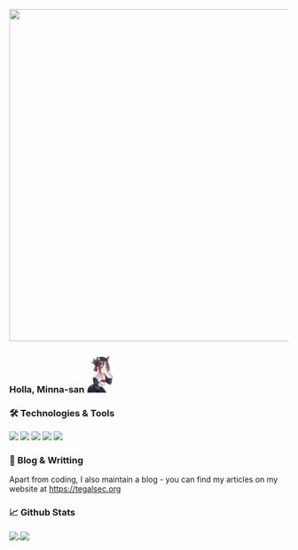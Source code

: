<img algin="center" src="https://github.com/JayaByu/JayaByu/blob/main/86514767-12%E6%9C%88%E3%81%AE%E3%82%AF%E3%83%AA%E3%82%B9%E3%83%9E%E3%82%B9.gif" width="5950px" height="600">

### Holla, Minna-san <img src="https://github.com/JayaByu/JayaByu/blob/main/1617175551720.png" width="50px">
### 🛠️ Technologies & Tools
![](https://img.shields.io/badge/Tools-Red_Hat_OpenShift-informational?style=flat&logo=red-hat-open-shift&logoColor=white&color=CF000F) ![](https://img.shields.io/badge/Kali-Linux-informational?style=flat&logo=Kali-linux&logoColor=white&color=2C82C9) ![](https://img.shields.io/badge/Arch-Linux-informational?style=flat&logo=arch-linux&logoColor=white&color=2C82C9) ![](https://img.shields.io/badge/Code-C-informational?style=flat&logo=C&logoColor=white&color=5659C9)  ![](https://img.shields.io/badge/Cloud-Digital_Ocean-informational?style=flat&logo=digitalocean&logoColor=white&color=8870FF)
### 📝 Blog & Writting
Apart from coding, I also maintain a blog - you can find my articles on my website at https://tegalsec.org
### 📈 Github Stats
<a href="https://github.com/JayaByu">
<img align="center" src="https://github-readme-stats.vercel.app/api?username=JayaByu&count_private=true&include_all_commits=true&theme=radical"/>
</a>
<a href="https://github.com/JayaByu">
<img align="center" src="https://github-readme-stats.vercel.app/api/top-langs/?username=JayaByu&title_color=ffffff&text_color=c9cacc&icon_color=2bbc8a&bg_color=282830" />
</a>

